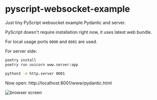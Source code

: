 # pyscript-websocket-example

Just tiny PyScript websocket example Pydantic and server.

PyScript doesn't require installation right now, it uses latest web bundle.

For local usage ports `8000` and `8001` are used.

For server side:

```bash
poetry install
poetry run uvicorn www.server:app
```

```bash
python3 -m http.server 8001
```

Now open: http://localhost:8001/www/pydantic.html

![browser screen](docs/browser.png)
